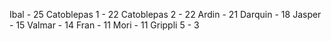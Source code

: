 Ibal - 25
Catoblepas 1 - 22
Catoblepas 2 - 22
Ardin - 21
Darquin - 18
Jasper - 15
Valmar - 14
Fran - 11
Mori - 11
Grippli 5 - 3
